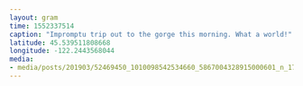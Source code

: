 ```yaml
---
layout: gram
time: 1552337514
caption: "Impromptu trip out to the gorge this morning. What a world!"
latitude: 45.539511808668
longitude: -122.2443568044
media:
- media/posts/201903/52469450_1010098542534660_5867004328915000601_n_17968718956227213.jpg
---
```


